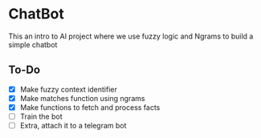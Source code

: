 # ChatBot
This an intro to AI project where we use fuzzy logic and Ngrams to build a simple chatbot
## To-Do
- [X] Make fuzzy context identifier
- [X] Make matches function using ngrams
- [X] Make functions to fetch and process facts
- [ ] Train the bot
- [ ] Extra, attach it to a telegram bot
